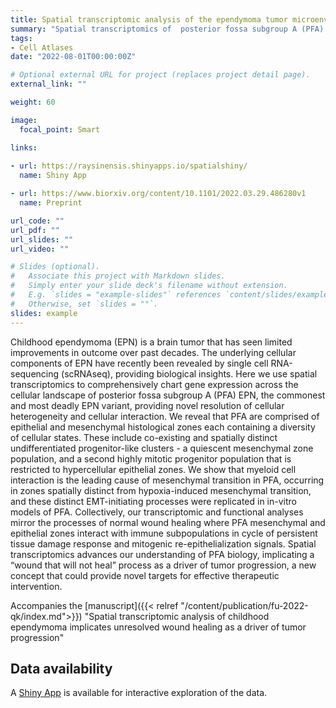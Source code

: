 ```yaml
---
title: Spatial transcriptomic analysis of the ependymoma tumor microenvironment
summary: "Spatial transcriptomics of  posterior fossa subgroup A (PFA) Ependymoma"
tags: 
- Cell Atlases
date: "2022-08-01T00:00:00Z"

# Optional external URL for project (replaces project detail page).
external_link: ""

weight: 60

image:
  focal_point: Smart

links:
  
- url: https://raysinensis.shinyapps.io/spatialshiny/
  name: Shiny App

- url: https://www.biorxiv.org/content/10.1101/2022.03.29.486280v1
  name: Preprint

url_code: ""
url_pdf: ""
url_slides: ""
url_video: ""

# Slides (optional).
#   Associate this project with Markdown slides.
#   Simply enter your slide deck's filename without extension.
#   E.g. `slides = "example-slides"` references `content/slides/example-slides.md`.
#   Otherwise, set `slides = ""`.
slides: example
---
```


Childhood ependymoma (EPN) is a brain tumor that has seen limited improvements in outcome over past decades. The underlying cellular components of EPN have recently been revealed by single cell RNA-sequencing (scRNAseq), providing biological insights. Here we use spatial transcriptomics to comprehensively chart gene expression across the cellular landscape of posterior fossa subgroup A (PFA) EPN, the commonest and most deadly EPN variant, providing novel resolution of cellular heterogeneity and cellular interaction. We reveal that PFA are comprised of epithelial and mesenchymal histological zones each containing a diversity of cellular states. These include co-existing and spatially distinct undifferentiated progenitor-like clusters - a quiescent mesenchymal zone population, and a second highly mitotic progenitor population that is restricted to hypercellular epithelial zones. We show that myeloid cell interaction is the leading cause of mesenchymal transition in PFA, occurring in zones spatially distinct from hypoxia-induced mesenchymal transition, and these distinct EMT-initiating processes were replicated in in-vitro models of PFA. Collectively, our transcriptomic and functional analyses mirror the processes of normal wound healing where PFA mesenchymal and epithelial zones interact with immune subpopulations in cycle of persistent tissue damage response and mitogenic re-epithelialization signals. Spatial transcriptomics advances our understanding of PFA biology, implicating a “wound that will not heal” process as a driver of tumor progression, a new concept that could provide novel targets for effective therapeutic intervention.  

Accompanies the [manuscript]({{< relref "/content/publication/fu-2022-qk/index.md">}}) "Spatial transcriptomic analysis of childhood ependymoma implicates unresolved wound healing as a driver of tumor progression"

## Data availability

A [Shiny App](https://raysinensis.shinyapps.io/spatialshiny/) is available for interactive exploration of the data.

